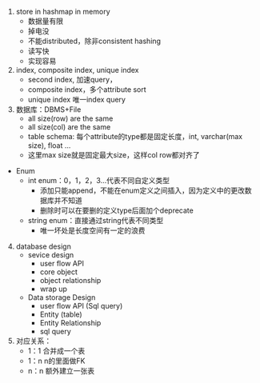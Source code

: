 1. store in hashmap in memory
   - 数据量有限
   - 掉电没
   - 不能distributed，除非consistent hashing
   - 读写快
   - 实现容易
2. index, composite index, unique index
   - second index, 加速query，
   - composite index，多个attribute sort
   - unique index 唯一index query
3. 数据库：DBMS+File
   - all size(row) are the same
   - all size(col) are the same
   - table schema: 每个attribute的type都是固定长度，int, varchar(max size), float ...
    - 这里max size就是固定最大size，这样col row都对齐了
  - Enum
    - int enum：0，1，2，3...代表不同自定义类型
      - 添加只能append，不能在enum定义之间插入，因为定义中的更改数据库并不知道
      - 删除时可以在要删的定义type后面加个deprecate
    - string enum：直接通过string代表不同类型
      - 唯一坏处是长度空间有一定的浪费
4. database design
   - sevice design
     - user flow API
     - core object
     - object relationship
     - wrap up
   - Data storage Design
     - user flow API (Sql query)
     - Entity (table)
     - Entity Relationship
     - sql query
5. 对应关系：
   - 1：1 合并成一个表
   - 1：n n的里面做FK
   - n：n 额外建立一张表